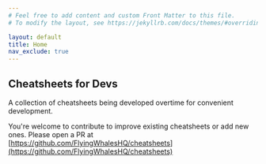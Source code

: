 ```yaml
---
# Feel free to add content and custom Front Matter to this file.
# To modify the layout, see https://jekyllrb.com/docs/themes/#overriding-theme-defaults

layout: default
title: Home
nav_exclude: true
---
```


## Cheatsheets for Devs

A collection of cheatsheets being developed overtime for convenient development.

You're welcome to contribute to improve existing cheatsheets or add new ones. Please open a PR at [https://github.com/FlyingWhalesHQ/cheatsheets](https://github.com/FlyingWhalesHQ/cheatsheets)
